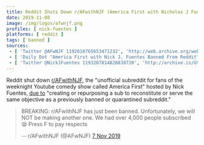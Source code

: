 ```yaml
---
title: Reddit Shuts Down r/AFwithNJF (America First with Nicholas J Fuentes)
date: 2019-11-08
image: /img/logos/afwnjf.png
profiles: [ nick-fuentes ]
platforms: [ reddit ]
tags: [ banned ]
sources:
 - [ 'Twitter @AFwNJF 1192610765653471232', 'http://web.archive.org/web/20191108012914/https:/twitter.com/AFwNJF/status/1192610765653471232' ]
 - [ 'Daily Dot "America First with Nick J. Fuentes Banned From Reddit" by Zachary Petrizzo (8 Nov 2019)', 'http://archive.is/VU8I7' ]
 - [ 'Twitter @NickJFuentes 1193207814828830720', 'http://archive.is/GVmaO' ]
---
```


Reddit shut down [r/AFwithNJF](http://archive.is/hIHAN), the "unofficial
subreddit for fans of the weeknight Youtube comedy show called America First"
hosted by Nick Fuentes, [due to](http://archive.is/4z29u) "creating or
repurposing a sub to reconstitute or serve the same objective as a previously
banned or quarantined subreddit."

> BREAKING: r/AFwithNJF has just been banned. Unfortunately, we will NOT be
> making another one. We had over 4,000 people subscribed 😪 Press F to pay
> respects
> 
> -- r/AFwithNJF (@AFwNJF) [7 Nov 2019](http://archive.vn/hMhBP)
